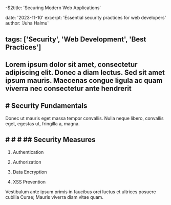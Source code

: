 
#
  -$2title: 'Securing Modern Web Applications'

date: '2023-11-10'
excerpt: 'Essential security practices for web developers'
author: 'Juha Halmu'

## tags: ['Security', 'Web Development', 'Best Practices']

## Lorem ipsum dolor sit amet, consectetur adipiscing elit. Donec a diam lectus. Sed sit amet ipsum mauris. Maecenas congue ligula ac quam viverra nec consectetur ante hendrerit

## # Security Fundamentals

Donec ut mauris eget massa tempor convallis. Nulla neque libero, convallis eget, egestas ut, fringilla a, magna.

## # # # ## Security Measures


1. Authentication


1. Authorization


1. Data Encryption


1. XSS Prevention

Vestibulum ante ipsum primis in faucibus orci luctus et ultrices posuere cubilia Curae; Mauris viverra diam vitae quam.
